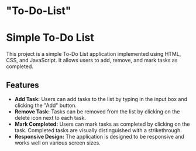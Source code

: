 
"To-Do-List" 
=======
# Simple To-Do List

This project is a simple To-Do List application implemented using HTML, CSS, and JavaScript. It allows users to add, remove, and mark tasks as completed.

## Features

- **Add Task:** Users can add tasks to the list by typing in the input box and clicking the "Add" button.
- **Remove Task:** Tasks can be removed from the list by clicking on the delete icon next to each task.
- **Mark Completed:** Users can mark tasks as completed by clicking on the task. Completed tasks are visually distinguished with a strikethrough.
- **Responsive Design:** The application is designed to be responsive and works well on various screen sizes.

